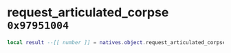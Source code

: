 # request_articulated_corpse `0x97951004`

```lua
local result --[[ number ]] = natives.object.request_articulated_corpse(_unk0 --[[ number ]])
```